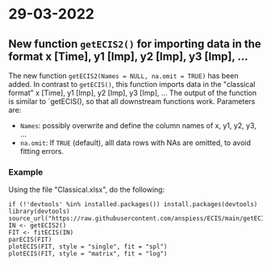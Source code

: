 # 29-03-2022

## New function `getECIS2()` for importing data in the format x [Time], y1 [Imp], y2 [Imp], y3 [Imp], ...
The new function `getECIS2(Names = NULL, na.omit = TRUE)` has been added.
In contrast to `getECIS()`, this function imports data in the "classical format" x [Time], y1 [Imp], y2 [Imp], y3 [Imp], ...
The output of the function is similar to `getECIS(), so that all downstream functions work.
Parameters are:
* `Names`: possibly overwrite and define the column names of x, y1, y2, y3, ...
* `na.omit`: If `TRUE` (default), alll data rows with NAs are omitted, to avoid fitting errors. 

### Example
Using the file "Classical.xlsx", do the following:
```
if (!'devtools' %in% installed.packages()) install.packages(devtools)
library(devtools)
source_url("https://raw.githubusercontent.com/anspiess/ECIS/main/getECIS2.R")
IN <- getECIS2()
FIT <- fitECIS(IN)
parECIS(FIT)
plotECIS(FIT, style = "single", fit = "spl")
plotECIS(FIT, style = "matrix", fit = "log")
```
